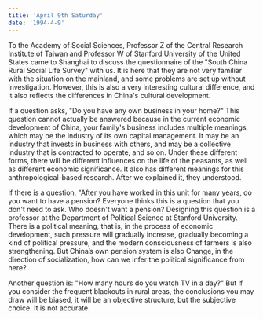 ```yaml
---
title: 'April 9th ​​Saturday'
date: '1994-4-9'
---
```


To the Academy of Social Sciences, Professor Z of the Central Research Institute of Taiwan and Professor W of Stanford University of the United States came to Shanghai to discuss the questionnaire of the "South China Rural Social Life Survey" with us. It is here that they are not very familiar with the situation on the mainland, and some problems are set up without investigation. However, this is also a very interesting cultural difference, and it also reflects the differences in China's cultural development.

If a question asks, "Do you have any own business in your home?" This question cannot actually be answered because in the current economic development of China, your family's business includes multiple meanings, which may be the industry of its own capital management. It may be an industry that invests in business with others, and may be a collective industry that is contracted to operate, and so on. Under these different forms, there will be different influences on the life of the peasants, as well as different economic significance. It also has different meanings for this anthropological-based research. After we explained it, they understood.

If there is a question, "After you have worked in this unit for many years, do you want to have a pension? Everyone thinks this is a question that you don't need to ask. Who doesn't want a pension? Designing this question is a professor at the Department of Political Science at Stanford University. There is a political meaning, that is, in the process of economic development, such pressure will gradually increase, gradually becoming a kind of political pressure, and the modern consciousness of farmers is also strengthening. But China’s own pension system is also Change, in the direction of socialization, how can we infer the political significance from here?

Another question is: "How many hours do you watch TV in a day?" But if you consider the frequent blackouts in rural areas, the conclusions you may draw will be biased, it will be an objective structure, but the subjective choice. It is not accurate.

